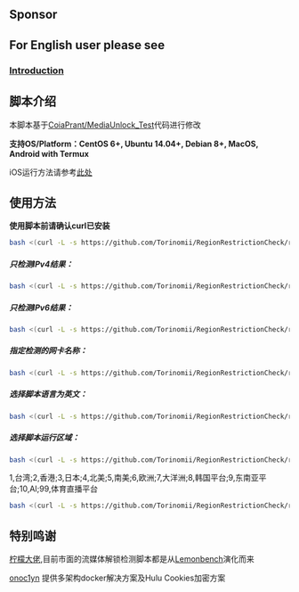 <!-- <p align="center">
<a href="https://hits.seeyoufarm.com"><img src="https://hits.seeyoufarm.com/api/count/incr/badge.svg?url=https%3A%2F%2Fgithub.com%2Flmc999%2FRegionRestrictionCheck&count_bg=%230AC995&title_bg=%23004BF9&icon=&icon_color=%23E7E7E7&title=visitors&edge_flat=false"/></a>
<a href="/LICENSE"><img src="https://img.shields.io/badge/license-GPL-blue.svg" alt="license" /></a>  
</p>
 -->
## Sponsor

<!-- <div align=center>
   <img src="https://user-images.githubusercontent.com/29977021/228770306-6c5d0b8a-c381-4be3-b500-e43fc47298b3.png" width="400px">
</div>
 -->
## For English user please see
### [Introduction](https://github.com/Torinomii/RegionRestrictionCheck/blob/main/README_EN.md)

## 脚本介绍
本脚本基于[CoiaPrant/MediaUnlock_Test](https://github.com/CoiaPrant/MediaUnlock_Test)代码进行修改

**支持OS/Platform：CentOS 6+, Ubuntu 14.04+, Debian 8+, MacOS, Android with Termux**

iOS运行方法请参考[此处](https://github.com/lmc999/RegionRestrictionCheck/wiki/iOS%E8%BF%90%E8%A1%8C%E8%84%9A%E6%9C%AC%E6%96%B9%E6%B3%95)

## 使用方法

**使用脚本前请确认curl已安装**

````bash
bash <(curl -L -s https://github.com/Torinomii/RegionRestrictionCheck/raw/main/check.sh)
````

##### 只检测IPv4结果：
````bash
bash <(curl -L -s https://github.com/Torinomii/RegionRestrictionCheck/raw/main/check.sh) -M 4
````

##### 只检测IPv6结果：
````bash
bash <(curl -L -s https://github.com/Torinomii/RegionRestrictionCheck/raw/main/check.sh) -M 6
````

##### 指定检测的网卡名称：
````bash
bash <(curl -L -s https://github.com/Torinomii/RegionRestrictionCheck/raw/main/check.sh) -I eth0
````

##### 选择脚本语言为英文：
````bash
bash <(curl -L -s https://github.com/Torinomii/RegionRestrictionCheck/raw/main/check.sh) -E
````

##### 选择脚本运行区域：
````bash
bash <(curl -L -s https://github.com/Torinomii/RegionRestrictionCheck/raw/main/check.sh) -N
````
1,台湾;2,香港;3,日本;4,北美;5,南美;6,欧洲;7,大洋洲;8,韩国平台;9,东南亚平台;10,AI;99,体育直播平台

````bash
bash <(curl -L -s https://github.com/Torinomii/RegionRestrictionCheck/raw/main/check.sh) -N 2 -M 4 -D 91.103.120.36 | sed -e 's/\x1B\[[0-9;]*[a-zA-Z]//g' -e 's/\r//g' > /tmp/midia_check.json
````

<!-- 
**或者直接运行以下Docker命令** (兼容ARM架构)
````docker
docker run --rm -ti --net=host lmc999/regioncheck && docker rmi lmc999/regioncheck
```` -->

<!-- ## 赞助
如果觉得脚本对你有帮助，可以考虑请作者喝一箱健力宝

![image](https://i.imgur.com/HHbZgUsl.jpg)

![image](https://i.imgur.com/MWXifObl.jpg) -->

<!-- ## 交流
脚本使用过程中出现bug欢迎提交issue

你亦可直接添加[TG群组](https://t.me/gameaccelerate)分享你的建议 -->

## 特别鸣谢
[柠檬大佬](https://t.me/ilemonrain),目前市面的流媒体解锁检测脚本都是从[Lemonbench](https://github.com/LemonBench/LemonBench)演化而来

[onoc1yn](https://github.com/onoc1yn) 提供多架构docker解决方案及Hulu Cookies加密方案
